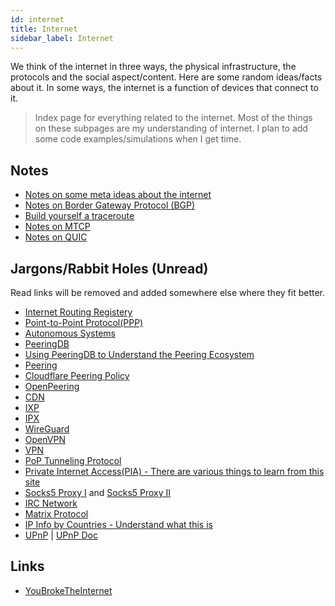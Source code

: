 ```yaml
---
id: internet
title: Internet
sidebar_label: Internet
---
```


We think of the internet in three ways, the physical infrastructure, the protocols and the social aspect/content. Here are some random ideas/facts about it. In some ways, the internet is a function of devices that connect to it.

> Index page for everything related to the internet. Most of the things on these subpages are my understanding of internet. I plan to add some code examples/simulations when I get time.

## Notes

- [Notes on some meta ideas about the internet](/docs/notes/study/internet/meta_ideas)
- [Notes on Border Gateway Protocol (BGP)](/docs/notes/study/internet/bgp)
- [Build yourself a traceroute](/docs/notes/study/internet/traceroute)
- [Notes on MTCP](/docs/notes/study/internet/mtcp)
- [Notes on QUIC](/docs/notes/study/internet/quic)

## Jargons/Rabbit Holes (Unread)

Read links will be removed and added somewhere else where they fit better.

- [Internet Routing Registery](https://en.wikipedia.org/wiki/Internet_Routing_Registry)
- [Point-to-Point Protocol(PPP)](https://en.wikipedia.org/wiki/Point-to-Point_Protocol)
- [Autonomous Systems](<https://en.wikipedia.org/wiki/Autonomous_system_(Internet)>)
- [PeeringDB](https://en.wikipedia.org/wiki/PeeringDB)
- [Using PeeringDB to Understand the Peering Ecosystem](http://www.sigcomm.org/sites/default/files/ccr/papers/2014/April/0000000-0000002.pdf)
- [Peering](https://en.wikipedia.org/wiki/Peering)
- [Cloudflare Peering Policy](https://www.cloudflare.com/peering-policy/)
- [OpenPeering](https://www.openpeering.nl/)
- [CDN](https://en.wikipedia.org/wiki/Content_delivery_network)
- [IXP](https://en.wikipedia.org/wiki/Internet_exchange_point)
- [IPX](https://en.wikipedia.org/wiki/Internetwork_Packet_Exchange)
- [WireGuard](https://en.wikipedia.org/wiki/WireGuard)
- [OpenVPN](https://en.wikipedia.org/wiki/OpenVPN)
- [VPN](https://en.wikipedia.org/wiki/Virtual_private_network)
- [PoP Tunneling Protocol](https://en.wikipedia.org/wiki/Point-to-Point_Tunneling_Protocol)
- [Private Internet Access(PIA) - There are various things to learn from this site](https://www.privateinternetaccess.com/pages/how-it-works/)
- [Socks5 Proxy I](https://nordvpn.com/blog/socks5-proxy/) and [Socks5 Proxy II](https://en.wikipedia.org/wiki/SOCKS)
- [IRC Network](https://en.wikipedia.org/wiki/Internet_Relay_Chat)
- [Matrix Protocol](<https://en.wikipedia.org/wiki/Matrix_(protocol)>)
- [IP Info by Countries - Understand what this is](https://ipinfo.io/countries/in)
- [UPnP](https://en.wikipedia.org/wiki/Universal_Plug_and_Play) | [UPnP Doc](https://openconnectivity.org/upnp-specs/UPnP-arch-DeviceArchitecture-v2.0-20200417.pdf)

## Links

- [YouBrokeTheInternet](https://youbroketheinternet.org/)
